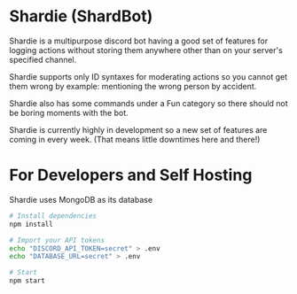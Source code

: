 # Shardie (ShardBot)

Shardie is a multipurpose discord bot having a good set of features for logging actions without storing them anywhere other than on your server's specified channel.

Shardie supports only ID syntaxes for moderating actions so you cannot get them wrong by example: mentioning the wrong person by accident.

Shardie also has some commands under a Fun category so there should not be boring moments with the bot. 

Shardie is currently highly in development so a new set of features are coming in every week. (That means little downtimes here and there!)

# For Developers and Self Hosting

Shardie uses MongoDB as its database

```bash
# Install dependencies
npm install

# Import your API tokens
echo "DISCORD_API_TOKEN=secret" > .env 
echo "DATABASE_URL=secret" > .env 

# Start
npm start
```
